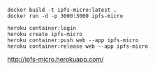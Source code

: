 ```
docker build -t ipfs-micro:latest .
docker run -d -p 3000:3000 ipfs-micro

heroku container:login
heroku create ipfs-micro
heroku container:push web --app ipfs-micro
heroku container:release web --app ipfs-micro
```

http://ipfs-micro.herokuapp.com/
